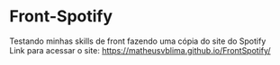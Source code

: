 # Front-Spotify
Testando minhas skills de front fazendo uma cópia do site do Spotify <br>
Link para acessar o site: https://matheusvblima.github.io/FrontSpotify/
